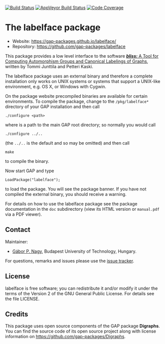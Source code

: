 [![Build Status](https://travis-ci.com/gap-packages/labelface.svg?branch=master)](https://travis-ci.com/gap-packages/labelface)
[![AppVeyor Build Status](https://ci.appveyor.com/api/projects/status/github/gap-packages/blissinterface?branch=master&svg=true)](https://ci.appveyor.com/project/nagygp/blissinterface)
[![Code Coverage](https://codecov.io/github/gap-packages/labelface/coverage.svg?branch=master&token=)](https://codecov.io/gh/gap-packages/labelface)

# The labelface package

* Website: https://gap-packages.github.io/labelface/
* Repository: https://github.com/gap-packages/labelface

This package provides a low level interface to the software [***bliss:*** A Tool for Computing Automorphism Groups and Canonical Labelings of Graphs](http://www.tcs.hut.fi/Software/bliss/), written by Tommi Junttila and Petteri Kaski. 

The labelface package uses an external binary and therefore a complete installation only works on UNIX systems or systems that support a UNIX-like environment, e.g. OS X, or Windows with Cygwin. 

On the package website precompiled binaries are available for certain environments. To compile the package, change to the `/pkg/labelface*` directory  of your GAP installation and then call
	
	./configure <path>

where <path> is a path to the main GAP root directory; so normally you would call

	./configure ../..

(the `../..` is the default and so may be omitted) and then call

	make 
  
to compile the binary.

Now start GAP and type

	LoadPackage("labelface");

to load the package. You will see the package banner. If you have not compiled the external binary, you should receive a warning.

For details on how to use the labelface package see the package documentation in the `doc` subdirectory (view its HTML version or  `manual.pdf`  via a PDF viewer). 

## Contact

Maintainer:

* [Gábor P. Nagy](https://algebra.math.bme.hu/nagy-gabor), Budapest University of Technology, Hungary.

For questions, remarks and issues please use the [issue tracker](https://github.com/gap-packages/labelface/issues).

## License

labelface is free software; you can redistribute it and/or modify it under the terms of the Version 2 of the GNU General Public License. For details see the file LICENSE.

## Credits

This package uses open source components of the GAP package **Digraphs**. You can find the source code of its open source project along with license information on  https://github.com/gap-packages/Digraphs. 